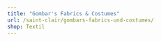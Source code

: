 ```yaml
---
title: "Gombar's Fabrics & Costumes"
url: /saint-clair/gombars-fabrics-und-costumes/
shop: Textil
---
```

